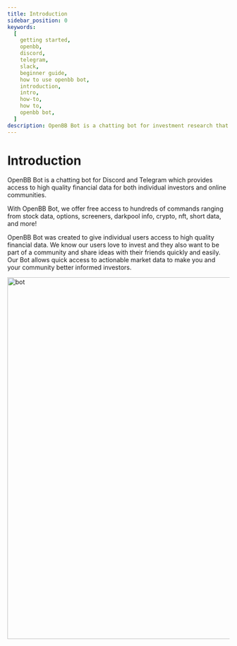 ```yaml
---
title: Introduction
sidebar_position: 0
keywords:
  [
    getting started,
    openbb,
    discord,
    telegram,
    slack,
    beginner guide,
    how to use openbb bot,
    introduction,
    intro,
    how-to,
    how to,
    openbb bot,
  ]
description: OpenBB Bot is a chatting bot for investment research that provides access to high quality financial data for both individual investors and online communities.
---
```


# Introduction

OpenBB Bot is a chatting bot for Discord and Telegram which provides access to high quality financial data for both individual investors and online communities.

With OpenBB Bot, we offer free access to hundreds of commands ranging from stock data, options, screeners, darkpool info, crypto, nft, short data, and more!

OpenBB Bot was created to give individual users access to high quality financial data. We know our users love to invest and they also want to be part of a community and share ideas with their friends quickly and easily. Our Bot allows quick access to actionable market data to make you and your community better informed investors.

<img width="819" alt="bot" src="https://github.com/OpenBB-finance/OpenBBTerminal/assets/25267873/f65788ea-cab6-40a2-a1d9-282051a27083" />
